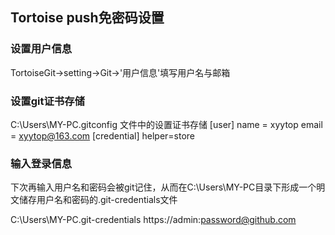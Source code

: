 ## Tortoise push免密码设置
### 设置用户信息
TortoiseGit->setting->Git->'用户信息'填写用户名与邮箱
### 设置git证书存储
C:\Users\MY-PC\.gitconfig 文件中的设置证书存储
[user]
	name = xyytop
	email = xyytop@163.com
[credential]
	helper=store
### 输入登录信息
下次再输入用户名和密码会被git记住，从而在C:\Users\MY-PC目录下形成一个明文储存用户名和密码的.git-credentials文件

C:\Users\MY-PC\.git-credentials
https://admin:password@github.com
